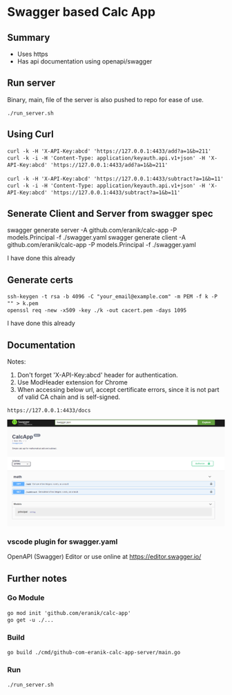 # Swagger based Calc App

## Summary
- Uses https
- Has api documentation using openapi/swagger


## Run server
Binary, main, file of the server is also pushed to repo for ease of use.

```
./run_server.sh
```

## Using Curl
```
curl -k -H 'X-API-Key:abcd' 'https://127.0.0.1:4433/add?a=1&b=211'
curl -k -i -H 'Content-Type: application/keyauth.api.v1+json' -H 'X-API-Key:abcd' 'https://127.0.0.1:4433/add?a=1&b=211'

curl -k -H 'X-API-Key:abcd' 'https://127.0.0.1:4433/subtract?a=1&b=11'
curl -k -i -H 'Content-Type: application/keyauth.api.v1+json' -H 'X-API-Key:abcd' 'https://127.0.0.1:4433/subtract?a=1&b=11'
```

## Senerate Client and Server from swagger spec

swagger  generate server -A github.com/eranik/calc-app -P models.Principal -f ./swagger.yaml
swagger  generate client -A github.com/eranik/calc-app -P models.Principal -f ./swagger.yaml

I have done this already

## Generate certs

```
ssh-keygen -t rsa -b 4096 -C "your_email@example.com" -m PEM -f k -P "" > k.pem
openssl req -new -x509 -key ./k -out cacert.pem -days 1095
```

I have done this already

## Documentation
Notes:
1. Don't forget 'X-API-Key:abcd' header for authentication.
2. Use ModHeader extension for Chrome
3. When accessing below url, accept certificate errors, since it is not part of valid CA chain and is self-signed.

```
https://127.0.0.1:4433/docs
```

![documentation page of swagger](docs-page.png "documentation page of swagger")


### vscode plugin for swagger.yaml
OpenAPI (Swagger) Editor
or use online at https://editor.swagger.io/


## Further notes
### Go Module
```
go mod init 'github.com/eranik/calc-app'
go get -u ./...
```

### Build
```
go build ./cmd/github-com-eranik-calc-app-server/main.go 
```

### Run
```
./run_server.sh
```
